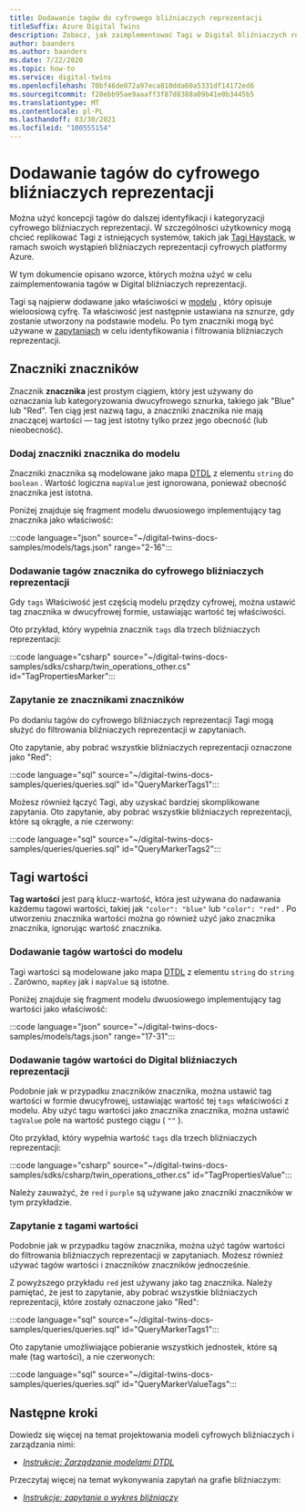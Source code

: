 ```yaml
---
title: Dodawanie tagów do cyfrowego bliźniaczych reprezentacji
titleSuffix: Azure Digital Twins
description: Zobacz, jak zaimplementować Tagi w Digital bliźniaczych reprezentacji
author: baanders
ms.author: baanders
ms.date: 7/22/2020
ms.topic: how-to
ms.service: digital-twins
ms.openlocfilehash: 70bf46de072a97eca810dda60a5331df14172ed6
ms.sourcegitcommit: f28ebb95ae9aaaff3f87d8388a09b41e0b3445b5
ms.translationtype: MT
ms.contentlocale: pl-PL
ms.lasthandoff: 03/30/2021
ms.locfileid: "100555154"
---
```

# <a name="add-tags-to-digital-twins"></a>Dodawanie tagów do cyfrowego bliźniaczych reprezentacji 

Można użyć koncepcji tagów do dalszej identyfikacji i kategoryzacji cyfrowego bliźniaczych reprezentacji. W szczególności użytkownicy mogą chcieć replikować Tagi z istniejących systemów, takich jak [Tagi Haystack](https://project-haystack.org/doc/TagModel), w ramach swoich wystąpień bliźniaczych reprezentacji cyfrowych platformy Azure. 

W tym dokumencie opisano wzorce, których można użyć w celu zaimplementowania tagów w Digital bliźniaczych reprezentacji.

Tagi są najpierw dodawane jako właściwości w [modelu](concepts-models.md) , który opisuje wieloosiową cyfrę. Ta właściwość jest następnie ustawiana na sznurze, gdy zostanie utworzony na podstawie modelu. Po tym znaczniki mogą być używane w [zapytaniach](concepts-query-language.md) w celu identyfikowania i filtrowania bliźniaczych reprezentacji.

## <a name="marker-tags"></a>Znaczniki znaczników 

Znacznik **znacznika** jest prostym ciągiem, który jest używany do oznaczania lub kategoryzowania dwucyfrowego sznurka, takiego jak "Blue" lub "Red". Ten ciąg jest nazwą tagu, a znaczniki znacznika nie mają znaczącej wartości — tag jest istotny tylko przez jego obecność (lub nieobecność). 

### <a name="add-marker-tags-to-model"></a>Dodaj znaczniki znacznika do modelu 

Znaczniki znacznika są modelowane jako mapa [DTDL](https://github.com/Azure/opendigitaltwins-dtdl/blob/master/DTDL/v2/dtdlv2.md) z elementu `string` do `boolean` . Wartość logiczna `mapValue` jest ignorowana, ponieważ obecność znacznika jest istotna. 

Poniżej znajduje się fragment modelu dwuosiowego implementujący tag znacznika jako właściwość:

:::code language="json" source="~/digital-twins-docs-samples/models/tags.json" range="2-16":::

### <a name="add-marker-tags-to-digital-twins"></a>Dodawanie tagów znacznika do cyfrowego bliźniaczych reprezentacji

Gdy `tags` Właściwość jest częścią modelu przędzy cyfrowej, można ustawić tag znacznika w dwucyfrowej formie, ustawiając wartość tej właściwości. 

Oto przykład, który wypełnia znacznik `tags` dla trzech bliźniaczych reprezentacji:

:::code language="csharp" source="~/digital-twins-docs-samples/sdks/csharp/twin_operations_other.cs" id="TagPropertiesMarker":::

### <a name="query-with-marker-tags"></a>Zapytanie ze znacznikami znaczników

Po dodaniu tagów do cyfrowego bliźniaczych reprezentacji Tagi mogą służyć do filtrowania bliźniaczych reprezentacji w zapytaniach. 

Oto zapytanie, aby pobrać wszystkie bliźniaczych reprezentacji oznaczone jako "Red": 

:::code language="sql" source="~/digital-twins-docs-samples/queries/queries.sql" id="QueryMarkerTags1":::

Możesz również łączyć Tagi, aby uzyskać bardziej skomplikowane zapytania. Oto zapytanie, aby pobrać wszystkie bliźniaczych reprezentacji, które są okrągłe, a nie czerwony: 

:::code language="sql" source="~/digital-twins-docs-samples/queries/queries.sql" id="QueryMarkerTags2":::

## <a name="value-tags"></a>Tagi wartości 

**Tag wartości** jest parą klucz-wartość, która jest używana do nadawania każdemu tagowi wartości, takiej jak `"color": "blue"` lub `"color": "red"` . Po utworzeniu znacznika wartości można go również użyć jako znacznika znacznika, ignorując wartość znacznika. 

### <a name="add-value-tags-to-model"></a>Dodawanie tagów wartości do modelu 

Tagi wartości są modelowane jako mapa [DTDL](https://github.com/Azure/opendigitaltwins-dtdl/blob/master/DTDL/v2/dtdlv2.md) z elementu `string` do `string` . Zarówno, `mapKey` jak i `mapValue` są istotne. 

Poniżej znajduje się fragment modelu dwuosiowego implementujący tag wartości jako właściwość:

:::code language="json" source="~/digital-twins-docs-samples/models/tags.json" range="17-31":::

### <a name="add-value-tags-to-digital-twins"></a>Dodawanie tagów wartości do Digital bliźniaczych reprezentacji

Podobnie jak w przypadku znaczników znacznika, można ustawić tag wartości w formie dwucyfrowej, ustawiając wartość tej `tags` właściwości z modelu. Aby użyć tagu wartości jako znacznika znacznika, można ustawić `tagValue` pole na wartość pustego ciągu ( `""` ). 

Oto przykład, który wypełnia wartość `tags` dla trzech bliźniaczych reprezentacji:

:::code language="csharp" source="~/digital-twins-docs-samples/sdks/csharp/twin_operations_other.cs" id="TagPropertiesValue":::

Należy zauważyć, że `red` i `purple` są używane jako znaczniki znaczników w tym przykładzie.

### <a name="query-with-value-tags"></a>Zapytanie z tagami wartości

Podobnie jak w przypadku tagów znacznika, można użyć tagów wartości do filtrowania bliźniaczych reprezentacji w zapytaniach. Możesz również używać tagów wartości i znaczników znaczników jednocześnie.

Z powyższego przykładu `red` jest używany jako tag znacznika. Należy pamiętać, że jest to zapytanie, aby pobrać wszystkie bliźniaczych reprezentacji, które zostały oznaczone jako "Red": 

:::code language="sql" source="~/digital-twins-docs-samples/queries/queries.sql" id="QueryMarkerTags1":::

Oto zapytanie umożliwiające pobieranie wszystkich jednostek, które są małe (tag wartości), a nie czerwonych: 

:::code language="sql" source="~/digital-twins-docs-samples/queries/queries.sql" id="QueryMarkerValueTags":::

## <a name="next-steps"></a>Następne kroki

Dowiedz się więcej na temat projektowania modeli cyfrowych bliźniaczych i zarządzania nimi:
* [*Instrukcje: Zarządzanie modelami DTDL*](how-to-manage-model.md)

Przeczytaj więcej na temat wykonywania zapytań na grafie bliźniaczym:
* [*Instrukcje: zapytanie o wykres bliźniaczy*](how-to-query-graph.md)
